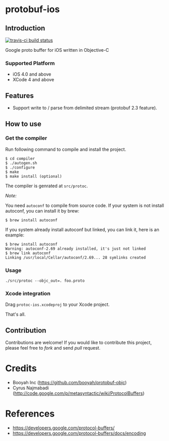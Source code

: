 # protobuf-ios

## Introduction

[![travis-ci build status](https://travis-ci.org/mingchen/protobuf-ios.svg?branch=master)](https://travis-ci.org/mingchen/protobuf-ios)

Google proto buffer for iOS written in Objective-C

### Supported Platform

* iOS 4.0 and above
* XCode 4 and above


## Features

- Support write to / parse from delimited stream (protobuf 2.3 feature).

## How to use

### Get the compiler

Run following command to compile and install the project.

    $ cd compiler
    $ ./autogen.sh
    $ ./configure
    $ make
    $ make install (optional)

The compiler is genrated at `src/protoc`.

*Note:*

You need `autoconf` to compile from source code. If your system is not install autoconf, you can install it by brew:

    $ brew install autoconf

If you system already install autoconf but linked, you can link it, here is an example:

    $ brew install autoconf
    Warning: autoconf-2.69 already installed, it's just not linked    
    $ brew link autoconf
    Linking /usr/local/Cellar/autoconf/2.69... 28 symlinks created

### Usage

    ./src/protoc --objc_out=. foo.proto

### Xcode integration

Drag `protoc-ios.xcodeproj` to your Xcode project.

That's all.


## Contribution

Contributions are welcome!
If you would like to contribute this project,
please feel free to *fork* and send *pull* request.


# Credits

- Booyah Inc (https://github.com/booyah/protobuf-objc)
- Cyrus Najmabadi (http://code.google.com/p/metasyntactic/wiki/ProtocolBuffers)


# References

- https://developers.google.com/protocol-buffers/
- https://developers.google.com/protocol-buffers/docs/encoding

